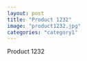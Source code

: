 ```yaml
---
layout: post
title: "Product 1232"
image: "product1232.jpg"
categories: "category1"
---
```

Product 1232
